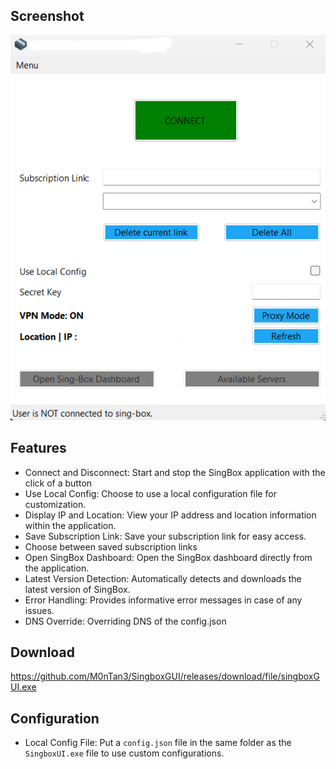 ## Screenshot

<p align="center">
  <img src="https://github.com/M0nTan3/singboxgui/blob/main/singbox.png" alt="Logo" />
</p>

## Features

- Connect and Disconnect: Start and stop the SingBox application with the click of a button
- Use Local Config: Choose to use a local configuration file for customization.
- Display IP and Location: View your IP address and location information within the application.
- Save Subscription Link: Save your subscription link for easy access.
- Choose between saved subscription links
- Open SingBox Dashboard: Open the SingBox dashboard directly from the application.
- Latest Version Detection: Automatically detects and downloads the latest version of SingBox.
- Error Handling: Provides informative error messages in case of any issues.
- DNS Override: Overriding DNS of the config.json

## Download 

https://github.com/M0nTan3/SingboxGUI/releases/download/file/singboxGUI.exe


## Configuration

- Local Config File: Put a `config.json` file in the same folder as the `SingboxUI.exe` file to use custom configurations.
